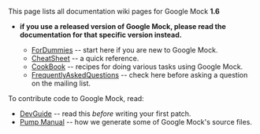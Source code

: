This page lists all documentation wiki pages for Google Mock **1.6**
- **if you use a released version of Google Mock, please read the documentation for that specific version instead.**

  * [ForDummies](ForDummies.md) -- start here if you are new to Google Mock.
  * [CheatSheet](CheatSheet.md) -- a quick reference.
  * [CookBook](CookBook.md) -- recipes for doing various tasks using Google Mock.
  * [FrequentlyAskedQuestions](FrequentlyAskedQuestions.md) -- check here before asking a question on the mailing list.

To contribute code to Google Mock, read:

  * [DevGuide](../DevGuide.md) -- read this _before_ writing your first patch.
  * [Pump Manual](http://code.google.com/p/googletest/wiki/PumpManual) -- how we generate some of Google Mock's source files.
